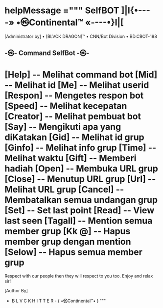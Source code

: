 helpMessage =""" SelfBOT
]|I{•----» •㉿Continental™ «----•}I|[
======================================
[Administrator by]
• [BLVCK DRAGON]™
• CNN/Bot Division 
• BD.CBOT-188

-㉿- Command SelfBot -㉿-
--------------------------------------
[Help] -- Melihat command bot
[Mid] -- Melihat id
[Me︎] -- Melihat userid
[Respon] -- Mengetes respon bot
[Speed] -- Melihat kecepatan
[Creator] -- Melihat pembuat bot
[Say] -- Mengikuti apa yang diKatakan
[Gid] -- Melihat id grup
[Ginfo] -- Melihat info grup
[Time] -- Melihat waktu
[Gift] -- Memberi hadiah
[Open] -- Membuka URL grup
[Close] -- Menutup URL grup
[Url] -- Melihat URL grup
[Cancel] -- Membatalkan semua undangan grup
[Set] -- Set last point
[Read] -- View last seen
[Tagall] -- Mention semua member grup
[Kk @] -- Hapus member grup dengan mention
[Selow] -- Hapus semua member grup
======================================

Respect with our people then 
they will respect to you too.
Enjoy and relax sir!

[Author By]
- B L V C K  H I T T E R -
{ •㉿Continental™• }
"""
